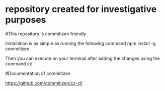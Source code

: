 # repository created for investigative purposes


#This repository is commitizen friendly

Installation is as simple as running the following command
npm install -g commitizen

Then you can execute on your terminal after adding the changes using the command 
cz


#Documentation of commitizen

https://github.com/commitizen/cz-cli
